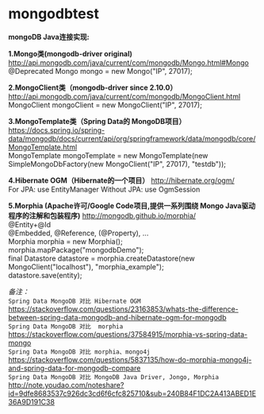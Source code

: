 # mongodbtest
**mongoDB Java连接实现:**

**1.Mongo类(mongodb-driver original)** http://api.mongodb.com/java/current/com/mongodb/Mongo.html#Mongo  
@Deprecated
Mongo mongo = new Mongo("IP", 27017);

**2.MongoClient类（mongodb-driver since 2.10.0）** http://api.mongodb.com/java/current/com/mongodb/MongoClient.html  
MongoClient mongoClient = new MongoClient("IP", 27017);  

**3.MongoTemplate类（Spring Data的 MongoDB项目）** https://docs.spring.io/spring-data/mongodb/docs/current/api/org/springframework/data/mongodb/core/MongoTemplate.html  
MongoTemplate mongoTemplate = new MongoTemplate(new SimpleMongoDbFactory(new MongoClient("IP", 27017), "testdb"));

**4.Hibernate OGM（Hibernate的一个项目）** http://hibernate.org/ogm/  
For JPA: use EntityManager
Without JPA: use OgmSession

**5.Morphia (Apache许可/Google Code项目,提供一系列围绕 Mongo Java驱动程序的注解和包装程序)** http://mongodb.github.io/morphia/   
@Entity+@Id  
@Embedded, @Reference, (@Property), ...  
Morphia morphia = new Morphia();  
morphia.mapPackage("mongodbDemo");  
final Datastore datastore = morphia.createDatastore(new MongoClient("localhost"), "morphia_example");  
datastore.save(entity);  

_备注：_  
`Spring Data MongoDB 对比 Hibernate OGM `  
https://stackoverflow.com/questions/23163853/whats-the-difference-between-spring-data-mongodb-and-hibernate-ogm-for-mongodb   
`Spring Data MongoDB 对比  morphia `  
https://stackoverflow.com/questions/37584915/morphia-vs-spring-data-mongo  
`Spring Data MongoDB 对比 morphia、mongo4j `  
https://stackoverflow.com/questions/5837135/how-do-morphia-mongo4j-and-spring-data-for-mongodb-compare  
`Spring Data MongoDB 对比 MongoDB Java Driver, Jongo, Morphia `  
http://note.youdao.com/noteshare?id=9dfe8683537c926dc3cd6f6cfc825710&sub=240B84F1DC2A413ABED1E36A9D191C38  
